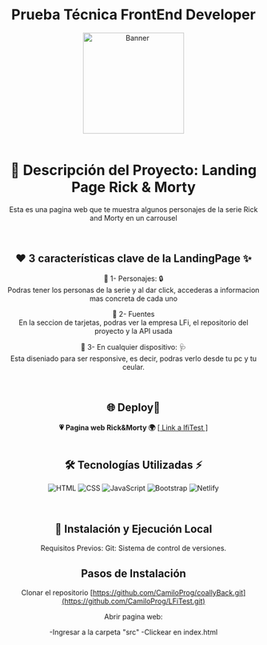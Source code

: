 <h1 align="center"> Prueba Técnica FrontEnd Developer  </h1>
 
  <!-- PROJECT LOGO -->
  <div align='center'>
    <a href="https://hackaton-no-country.vercel.app/" target="_blank">
      <img src="https://cdn.prod.website-files.com/6401fa36143dd725acd1e200/6401fe13b47a1de1351f9bd6_logo.svg" alt="Banner" width="full" height="202">
    </a>
  </div> 

<br>
<h1 align='center'>📑 Descripción del Proyecto: Landing Page Rick & Morty </h1>

<div align="center">
  <p>
    Esta es una pagina web que te muestra algunos personajes de la serie Rick and Morty en un carrousel
  </p>
</div>

<br>

<div align='center'>
  <h2>❤ 3 características clave de la LandingPage ✨</h2>
</div>

<div align='center'>
    <p>
      🔸 1- Personajes: 🔒 <br>
      Podras tener los personas de la serie y al dar click, accederas a informacion mas concreta de cada uno
    </p>
 <p>
       🔸 2- Fuentes <br> 
       En la seccion de tarjetas, podras ver la empresa LFi, el repositorio del proyecto y la API usada
 </p>
 <p>
      🔸 3- En cualquier dispositivo: 🩺 <br> 
         Esta diseniado para ser responsive, es decir, podras verlo desde tu pc y tu ceular.    
 </p>
      </p>
</div>



<br>
<div align='center'>
  <h2>🌐 Deploy🌟</h2>
</div>
<div align='center'>
  <b>💗 Pagina web Rick&Morty 🌍</b>
    <a href="https://lfitest.netlify.app/">[ Link a lfiTest ]</a>
</div>

<br>


<div align='center'>
  <h2>🛠️ Tecnologías Utilizadas ⚡</h2>


![HTML](https://img.shields.io/badge/HTML5-E34F26?style=for-the-badge&logo=html5&logoColor=white) 
![CSS](https://img.shields.io/badge/CSS3-1572B6?style=for-the-badge&logo=css3&logoColor=white)
![JavaScript](https://img.shields.io/badge/javascript-%23323330.svg?style=for-the-badge&logo=javascript&logoColor=%23F7DF1E)
![Bootstrap](https://img.shields.io/badge/bootstrap-%238511FA.svg?style=for-the-badge&logo=bootstrap&logoColor=white)
![Netlify](https://img.shields.io/badge/netlify-%23000000.svg?style=for-the-badge&logo=netlify&logoColor=#00C7B7)

  </div>



<br>

<div align='center'>
  <h2>🚀 Instalación y Ejecución Local</h2>

Requisitos Previos:
Git: Sistema de control de versiones.
</div>

<div align='center'>
  <h2>Pasos de Instalación</h2>

Clonar el repositorio
[https://github.com/CamiloProg/coallyBack.git](https://github.com/CamiloProg/LFiTest.git)


Abrir pagina web:

-Ingresar a la carpeta "src"
-Clickear en index.html
</div>
